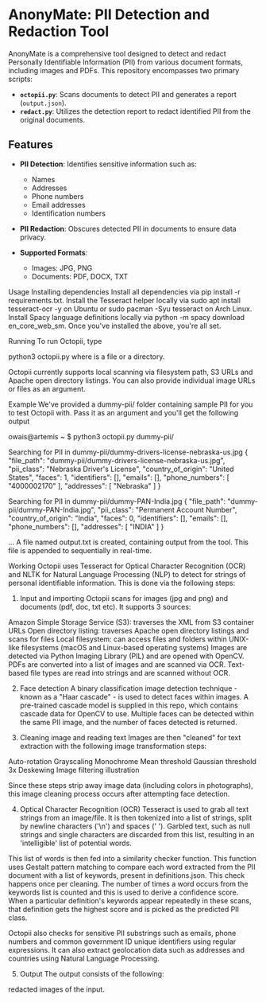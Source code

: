 # AnonyMate: PII Detection and Redaction Tool

AnonyMate is a comprehensive tool designed to detect and redact Personally Identifiable Information (PII) from various document formats, including images and PDFs. This repository encompasses two primary scripts:

- **`octopii.py`**: Scans documents to detect PII and generates a report (`output.json`).
- **`redact.py`**: Utilizes the detection report to redact identified PII from the original documents.

## Features

- **PII Detection**: Identifies sensitive information such as:
  - Names
  - Addresses
  - Phone numbers
  - Email addresses
  - Identification numbers

- **PII Redaction**: Obscures detected PII in documents to ensure data privacy.

- **Supported Formats**:
  - Images: JPG, PNG
  - Documents: PDF, DOCX, TXT
 
    
Usage
Installing dependencies
Install all dependencies via pip install -r requirements.txt.
Install the Tesseract helper locally via sudo apt install tesseract-ocr -y on Ubuntu or sudo pacman -Syu tesseract on Arch Linux.
Install Spacy language definitions locally via python -m spacy download en_core_web_sm.
Once you've installed the above, you're all set.

Running
To run Octopii, type

python3 octopii.py <location to scan>
where <location to scan> is a file or a directory.

Octopii currently supports local scanning via filesystem path, S3 URLs and Apache open directory listings. You can also provide individual image URLs or files as an argument.

Example
We've provided a dummy-pii/ folder containing sample PII for you to test Octopii with. Pass it as an argument and you'll get the following output

owais@artemis ~ $ python3 octopii.py dummy-pii/

Searching for PII in dummy-pii/dummy-drivers-license-nebraska-us.jpg
{
    "file_path": "dummy-pii/dummy-drivers-license-nebraska-us.jpg",
    "pii_class": "Nebraska Driver's License",
    "country_of_origin": "United States",
    "faces": 1,
    "identifiers": [],
    "emails": [],
    "phone_numbers": [
        "4000002170"
    ],
    "addresses": [
        "Nebraska"
    ]
}

Searching for PII in dummy-pii/dummy-PAN-India.jpg
{
    "file_path": "dummy-pii/dummy-PAN-India.jpg",
    "pii_class": "Permanent Account Number",
    "country_of_origin": "India",
    "faces": 0,
    "identifiers": [],
    "emails": [],
    "phone_numbers": [],
    "addresses": [
        "INDIA"
    ]
}

...
A file named output.txt is created, containing output from the tool. This file is appended to sequentially in real-time.

Working
Octopii uses Tesseract for Optical Character Recognition (OCR) and NLTK for Natural Language Processing (NLP) to detect for strings of personal identifiable information. This is done via the following steps:

1. Input and importing
Octopii scans for images (jpg and png) and documents (pdf, doc, txt etc). It supports 3 sources:

Amazon Simple Storage Service (S3): traverses the XML from S3 container URLs
Open directory listing: traverses Apache open directory listings and scans for files
Local filesystem: can access files and folders within UNIX-like filesystems (macOS and Linux-based operating systems)
Images are detected via Python Imaging Library (PIL) and are opened with OpenCV. PDFs are converted into a list of images and are scanned via OCR. Text-based file types are read into strings and are scanned without OCR.

2. Face detection
A binary classification image detection technique - known as a "Haar cascade" - is used to detect faces within images. A pre-trained cascade model is supplied in this repo, which contains cascade data for OpenCV to use. Multiple faces can be detected within the same PII image, and the number of faces detected is returned.

3. Cleaning image and reading text
Images are then "cleaned" for text extraction with the following image transformation steps:

Auto-rotation
Grayscaling
Monochrome
Mean threshold
Gaussian threshold
3x Deskewing
Image filtering illustration

Since these steps strip away image data (including colors in photographs), this image cleaning process occurs after attempting face detection.

4. Optical Character Recognition (OCR)
Tesseract is used to grab all text strings from an image/file. It is then tokenized into a list of strings, split by newline characters ('\n') and spaces (' '). Garbled text, such as null strings and single characters are discarded from this list, resulting in an 'intelligible' list of potential words.

This list of words is then fed into a similarity checker function. This function uses Gestalt pattern matching to compare each word extracted from the PII document with a list of keywords, present in definitions.json. This check happens once per cleaning. The number of times a word occurs from the keywords list is counted and this is used to derive a confidence score. When a particular definition's keywords appear repeatedly in these scans, that definition gets the highest score and is picked as the predicted PII class.

Octopii also checks for sensitive PII substrings such as emails, phone numbers and common government ID unique identifiers using regular expressions. It can also extract geolocation data such as addresses and countries using Natural Language Processing.

5. Output
The output consists of the following:

redacted images of the input.

